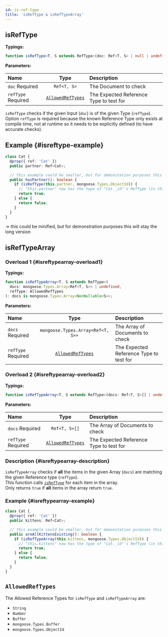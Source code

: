 ```yaml
---
id: is-ref-type
title: 'isRefType & isRefTypeArray'
---
```


## isRefType

**Typings:**

```ts
function isRefType<T, S extends RefType>(doc: Ref<T, S> | null | undefined, refType: AllowedRefTypes): doc is NonNullable<S>
```

**Parameters:**

| Name                                                           |                 Type                  | Description                             |
| :------------------------------------------------------------- | :-----------------------------------: | :-------------------------------------- |
| `doc` <span class="badge badge--secondary">Required</span>     |              `Ref<T, S>`              | The Document to check                   |
| `refType` <span class="badge badge--secondary">Required</span> | [`AllowedRefTypes`](#allowedreftypes) | The Expected Reference Type to test for |

`isRefType` checks if the given Input (`doc`) is of the given Type (`refType`).  
Option `refType` is required because the known Reference Type only exists at compile time, not at runtime so it needs to be explicitly defined (to have accurate checks).

## Example {#isreftype-example}

```ts
class Cat {
  @prop({ ref: 'Cat' })
  public partner: Ref<Cat>;

  // this example could be smaller, but for demonstation purposes this is a longer version
  public hasPartner(): boolean {
    if (isRefType(this.partner, mongoose.Types.ObjectId)) {
      // "this.partner" now has the type of "Cat._id"'s RefType (in this case "ObjectId")
      return true;
    } else {
      return false;
    }
  }
}
```

-> this could be minified, but for demonstration purposes this will stay the long version

## isRefTypeArray

### Overload 1 {#isreftypearray-overload1}

**Typings:**

```ts
function isRefTypeArray<T, S extends RefType>(
  docs: mongoose.Types.Array<Ref<T, S>> | undefined,
  refType: AllowedRefTypes
): docs is mongoose.Types.Array<NonNullable<S>>;
```

**Parameters:**

| Name                                                           |                 Type                  | Description                             |
| :------------------------------------------------------------- | :-----------------------------------: | :-------------------------------------- |
| `docs` <span class="badge badge--secondary">Required</span>    |   `mongoose.Types.Array<Ref<T, S>>`   | The Array of Documents to check         |
| `refType` <span class="badge badge--secondary">Required</span> | [`AllowedRefTypes`](#allowedreftypes) | The Expected Reference Type to test for |

### Overload 2 {#isreftypearray-overload2}

**Typings:**

```ts
function isRefTypeArray<T, S extends RefType>(docs: Ref<T, S>[] | undefined, refType: AllowedRefTypes): docs is NonNullable<S>[];
```

**Parameters:**

| Name                                                           |                 Type                  | Description                             |
| :------------------------------------------------------------- | :-----------------------------------: | :-------------------------------------- |
| `docs` <span class="badge badge--secondary">Required</span>    |             `Ref<T, S>[]`             | The Array of Documents to check         |
| `refType` <span class="badge badge--secondary">Required</span> | [`AllowedRefTypes`](#allowedreftypes) | The Expected Reference Type to test for |

### Description {#isreftypearray-description}

`isRefTypeArray` checks if **all** the items in the given Array (`docs`) are matching the given Reference type (`refType`).  
This function calls [`isRefType`](#isreftype) for each item in the array.  
Only returns `true` if **all** items in the array return `true`.

### Example {#isreftypearray-example}

```ts
class Cat {
  @prop({ ref: 'Cat' })
  public kittens: Ref<Cat>;

  // this example could be smaller, but for demonstation purposes this is a longer version
  public areAllKittensExisting(): boolean {
    if (isRefTypeArray(this.kittens, mongoose.Types.ObjectId)) {
      // "this.kittens" now has the type of "Cat._id"'s RefType (in this case "ObjectId")
      return true;
    } else {
      return false;
    }
  }
}
```

## `AllowedRefTypes`

The Allowed Reference Types for `isRefType` and `isRefTypeArray` are:

- `String`
- `Number`
- `Buffer`
- `mongoose.Types.Buffer`
- `mongoose.Types.ObjectId`
